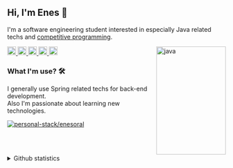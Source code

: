 ## Hi, I'm Enes 👋
I'm a software engineering student interested in especially Java related techs and [competitive programming](https://github.com/enesoral/Competitive-Programming).<br> 

<a href="https://www.linkedin.com/in/enesoral/" target="_blank">
    <img src="https://img.shields.io/badge/-LinkedIn-blue?style=flat-square&logo=Linkedin&logoColor=white" alt="linkedin/enesoral" height=20>
</a>
 <a href="https://medium.com/@oralenes" target="_blank">
    <img src="https://img.shields.io/badge/-Medium-black?style=flat-square&logo=medium" alt="medium/@oralenes" height=20>
</a>
 <a href="https://stackoverflow.com/users/12458332/enesoral" target="_blank">
    <img src="https://img.shields.io/badge/-Stack%20Overflow-FE7A16?style=flat-square&logo=stack-overflow&logoColor=white" alt="stackoverflow/enesoral" height=20>
</a>
 <a href="https://www.hackerrank.com/enesoral" target="_blank">
    <img src="https://img.shields.io/badge/-HackerRank-2EC866?style=flat-square&logo=HackerRank&logoColor=white" alt="hackerrank/enesoral" height=20>
</a>
 <a href="https://twitter.com/_enesoral" target="_blank">
    <img src="https://img.shields.io/badge/-Twitter-%231DA1F2?style=flat-square&logo=twitter&logoColor=white" alt="twitter/_enesoral" height=20>
</a>

<img src="https://user-images.githubusercontent.com/53643180/103628779-86a6fa00-4f50-11eb-807e-c4ed88be4777.png" align="right" alt="java" width=160 height=250>

### What I'm use? 🛠  
I generally use Spring related techs for back-end development. <br>
Also I'm passionate about learning new technologies.

<a href="https://stackshare.io/enesoral/personal-stack">
    <img src="http://img.shields.io/badge/tech-stack-0690fa.svg?style=flat" alt="personal-stack/enesoral">
</a>

<br><br>

<details>
  <summary>Github statistics</summary>

  ![enes's github stats](https://github-readme-stats.vercel.app/api?username=enesoral&show_icons=true)
  ![enes's top languages](https://github-readme-stats.vercel.app/api/top-langs/?username=enesoral&layout=compact)
</details>




